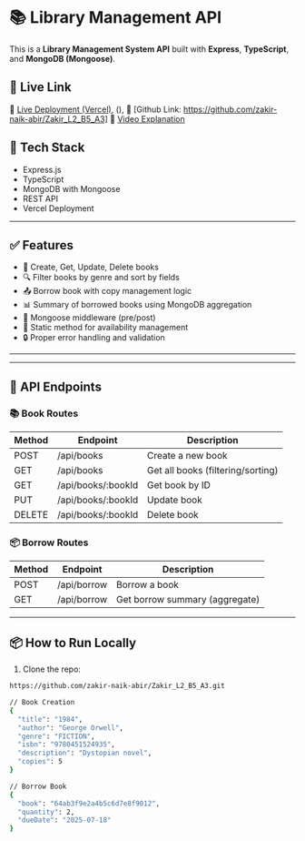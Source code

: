 # 📚 Library Management API

This is a **Library Management System API** built with **Express**, **TypeScript**, and **MongoDB (Mongoose)**.

## 🚀 Live Link

🔗 [Live Deployment (Vercel)](https://z-l1-b2-a3-mhi7okesw-zakir-naiks-projects.vercel.app/api/books), ([](https://z-l1-b2-a3.vercel.app/api/books)),
🔗  [Github Link: https://github.com/zakir-naik-abir/Zakir_L2_B5_A3]
🎥 [Video Explanation](https://www.loom.com/share/b5d2134b84c94ac98a437bc2d4bb39eb?sid=8bd76370-2717-403c-98cc-4f1900f1e6b3)

## 🔧 Tech Stack

- Express.js
- TypeScript
- MongoDB with Mongoose
- REST API
- Vercel Deployment

---

## ✅ Features

- 📘 Create, Get, Update, Delete books
- 🔍 Filter books by genre and sort by fields
- 📤 Borrow book with copy management logic
- 📊 Summary of borrowed books using MongoDB aggregation
- 🔁 Mongoose middleware (pre/post)
- 🔂 Static method for availability management
- 🔒 Proper error handling and validation

---


---

## 🔗 API Endpoints

### 📚 Book Routes

| Method | Endpoint            | Description              |
|--------|---------------------|--------------------------|
| POST   | /api/books          | Create a new book        |
| GET    | /api/books          | Get all books (filtering/sorting) |
| GET    | /api/books/:bookId      | Get book by ID           |
| PUT    | /api/books/:bookId      | Update book              |
| DELETE | /api/books/:bookId      | Delete book              |

### 📦 Borrow Routes

| Method | Endpoint     | Description                  |
|--------|--------------|------------------------------|
| POST   | /api/borrow  | Borrow a book                |
| GET    | /api/borrow  | Get borrow summary (aggregate) |

---

## 📦 How to Run Locally

1. Clone the repo:

```bash
https://github.com/zakir-naik-abir/Zakir_L2_B5_A3.git

// Book Creation
{
  "title": "1984",
  "author": "George Orwell",
  "genre": "FICTION",
  "isbn": "9780451524935",
  "description": "Dystopian novel",
  "copies": 5
}

// Borrow Book
{
  "book": "64ab3f9e2a4b5c6d7e8f9012",
  "quantity": 2,
  "dueDate": "2025-07-18"
}



